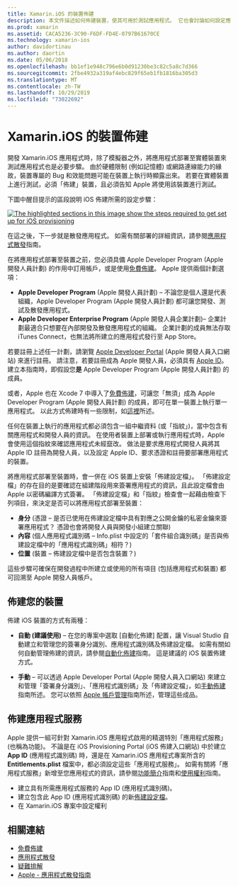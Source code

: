 ```yaml
---
title: Xamarin.iOS 的裝置佈建
description: 本文件描述如何佈建裝置，使其可用於測試應用程式。 它也會討論如何設定應用程式，以便使用推播通知等功能。
ms.prod: xamarin
ms.assetid: CACA5236-3C90-F6DF-FD4E-0797B61670CE
ms.technology: xamarin-ios
author: davidortinau
ms.author: daortin
ms.date: 05/06/2018
ms.openlocfilehash: bb1ef1e948c796e6b0d91230be3c82c5a8c7d366
ms.sourcegitcommit: 2fbe4932a319af4ebc829f65eb1fb1816ba305d3
ms.translationtype: MT
ms.contentlocale: zh-TW
ms.lasthandoff: 10/29/2019
ms.locfileid: "73022692"
---
```

# <a name="device-provisioning-for-xamarinios"></a>Xamarin.iOS 的裝置佈建

開發 Xamarin.iOS 應用程式時，除了模擬器之外，將應用程式部署至實體裝置來測試應用程式也是必要步驟。 由於硬體限制 (例如記憶體) 或網路連線能力的緣故，裝置專屬的 Bug 和效能問題可能在裝置上執行時顯露出來。 若要在實體裝置上進行測試，必須「佈建」裝置，且必須告知 Apple 將使用該裝置進行測試。

下圖中醒目提示的區段說明 iOS 佈建所需的設定步驟：

[![](images/provisioningdiagram.png "The highlighted sections in this image show the steps required to get set up for iOS provisioning")](images/provisioningdiagram.png#lightbox)

在這之後，下一步就是散發應用程式。 如需有關部署的詳細資訊，請參閱[應用程式散發](~/ios/deploy-test/app-distribution/index.md)指南。

在將應用程式部署至裝置之前，您必須具備 Apple Developer Program (Apple 開發人員計劃) 的作用中訂用帳戶，或是使用[免費佈建](~/ios/get-started/installation/device-provisioning/free-provisioning.md)。 Apple 提供兩個計劃選項：

- **Apple Developer Program** \(Apple 開發人員計劃\) – 不論您是個人還是代表組織，Apple Developer Program (Apple 開發人員計劃) 都可讓您開發、測試及散發應用程式。
- **Apple Developer Enterprise Program** \(Apple 開發人員企業計劃\)– 企業計劃最適合只想要在內部開發及散發應用程式的組織。 企業計劃的成員無法存取 iTunes Connect，也無法將所建立的應用程式發行至 App Store。

若要註冊上述任一計劃，請瀏覽 [Apple Developer Portal](https://developer.apple.com/programs/enroll/) \(Apple 開發人員入口網站\) 來進行註冊。 請注意，若要註冊成為 Apple 開發人員，必須具有 [Apple ID](https://appleid.apple.com/)。 建立本指南時，即假設您**是** Apple Developer Program (Apple 開發人員計劃) 的成員。

或者，Apple 也在 Xcode 7 中導入了[免費佈建](~/ios/get-started/installation/device-provisioning/free-provisioning.md)，可讓您「無須」成為 Apple Developer Program (Apple 開發人員計劃) 的成員，即可在單一裝置上執行單一應用程式。 以此方式佈建時有一些限制，如[這裡](~/ios/get-started/installation/device-provisioning/free-provisioning.md#limitations)所述。

任何在裝置上執行的應用程式都必須包含一組中繼資料 (或「指紋」)，當中包含有關應用程式和開發人員的資訊。 在使用者裝置上部署或執行應用程式時，Apple 會使用這個指紋來確認應用程式未經竄改。 做法是要求應用程式開發人員將其 Apple ID 註冊為開發人員，以及設定 Apple ID、要求憑證和註冊要部署應用程式的裝置。

將應用程式部署至裝置時，會一併在 iOS 裝置上安裝「佈建設定檔」。 「佈建設定檔」的存在目的是要確認在組建階段用來簽署應用程式的資訊，且此設定檔會由 Apple 以密碼編譯方式簽署。 「佈建設定檔」和「指紋」檢查會一起藉由檢查下列項目，來決定是否可以將應用程式部署至裝置：

- **身分** (憑證 – 是否已使用在佈建設定檔中具有對應之公開金鑰的私密金鑰來簽署應用程式？ 憑證也會將開發人員與開發小組建立關聯)
- **內容** (個人應用程式識別碼 – Info.plist 中設定的「套件組合識別碼」是否與佈建設定檔中的「應用程式識別碼」相符？)
- **位置** (裝置 – 佈建設定檔中是否包含裝置？)

這些步驟可確保在開發過程中所建立或使用的所有項目 (包括應用程式和裝置) 都可回溯至 Apple 開發人員帳戶。

## <a name="provisioning-your-device"></a>佈建您的裝置

佈建 iOS 裝置的方式有兩種：

- **自動 (建議使用)** – 在您的專案中選取 [自動化佈建] 配置，讓 Visual Studio 自動建立和管理您的簽署身分識別、應用程式識別碼及佈建設定檔。 如需有關如何自動管理佈建的資訊，請參閱[自動化佈建](automatic-provisioning.md)指南。 這是建議的 iOS 裝置佈建方式。

- **手動** – 可以透過 Apple Developer Portal (Apple 開發人員入口網站) 來建立和管理「簽署身分識別」、「應用程式識別碼」及「佈建設定檔」，如[手動佈建](manual-provisioning.md)指南所述。 您可以依照 [Apple 帳戶管理](~/cross-platform/macios/apple-account-management.md)指南所述，管理這些成品。

## <a name="provisioning-for-application-services"></a>佈建應用程式服務

Apple 提供一組可針對 Xamarin.iOS 應用程式啟用的精選特別「應用程式服務」(也稱為功能)。 不論是在 iOS Provisioning Portal (iOS 佈建入口網站) 中於建立 **App ID** \(應用程式識別碼\) 時，還是在 Xamarin.iOS 應用程式專案所含的 **Entitlements.plist** 檔案中，都必須設定這些「應用程式服務」。 如需有關將「應用程式服務」新增至您應用程式的資訊，請參閱[功能簡介](~/ios/deploy-test/provisioning/capabilities/index.md)指南和[使用權利](~/ios/deploy-test/provisioning/entitlements.md)指南。

- 建立具有所需應用程式服務的 App ID (應用程式識別碼)。
- 建立包含此 App ID (應用程式識別碼) 的新[佈建設定檔](#provisioning-your-device)。
- 在 Xamarin.iOS 專案中設定權利

## <a name="related-links"></a>相關連結

- [免費佈建](~/ios/get-started/installation/device-provisioning/free-provisioning.md)
- [應用程式散發](~/ios/deploy-test/app-distribution/index.md)
- [疑難排解](~/ios/deploy-test/troubleshooting.md)
- [Apple - 應用程式散發指南](https://developer.apple.com/library/ios/documentation/IDEs/Conceptual/AppDistributionGuide/Introduction/Introduction.html)
